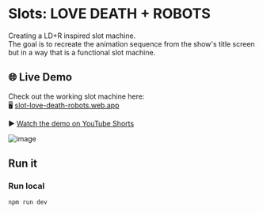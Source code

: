 # Slots: LOVE DEATH + ROBOTS

Creating a LD+R inspired slot machine.  
The goal is to recreate the animation sequence from the show's title screen but in a way that is a functional slot machine.

## 🌐 Live Demo  

Check out the working slot machine here:  
🖥️ <a href="https://slot-love-death-robots.web.app/" target="_blank">slot-love-death-robots.web.app</a>

▶️ <a href="https://youtube.com/shorts/DNKgNBcBia4" target="_blank">Watch the demo on YouTube Shorts</a>

![image](https://github.com/user-attachments/assets/c4a4815d-740f-46c5-8233-84b60e51447c)

## Run it

### Run local
```bash
npm run dev

